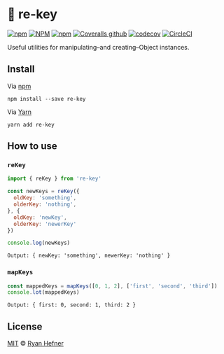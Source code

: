 # 🧰 re-key

[![npm](https://img.shields.io/npm/v/re-key?style=flat-square)](https://www.pkgstats.com/pkg:re-key)
[![NPM](https://img.shields.io/npm/l/re-key?style=flat-square)](LICENSE)
[![npm](https://img.shields.io/npm/dt/re-key?style=flat-square)](https://www.pkgstats.com/pkg:re-key)
[![Coveralls github](https://img.shields.io/coveralls/github/ryanhefner/re-key?style=flat-square)](https://coveralls.io/github/ryanhefner/re-key)
[![codecov](https://codecov.io/gh/ryanhefner/re-key/branch/master/graph/badge.svg)](https://codecov.io/gh/ryanhefner/re-key)
[![CircleCI](https://img.shields.io/circleci/build/github/ryanhefner/re-key?style=flat-square)](https://circleci.com/gh/ryanhefner/re-key)

Useful utilities for manipulating–and creating–Object instances.

## Install

Via [npm](https://npmjs.com/package/re-key)

```
npm install --save re-key
```

Via [Yarn](https://yarn.fyi/re-key)

```
yarn add re-key
```

## How to use

### `reKey`

```js
import { reKey } from 're-key'

const newKeys = reKey({
  oldKey: 'something',
  olderKey: 'nothing',
}, {
  oldKey: 'newKey',
  olderKey: 'newerKey'
})

console.log(newKeys)
```
```
Output: { newKey: 'something', newerKey: 'nothing' }
```

### `mapKeys`

```js
const mappedKeys = mapKeys([0, 1, 2], ['first', 'second', 'third'])
console.lot(mappedKeys)
```
```
Output: { first: 0, second: 1, third: 2 }
```

## License

[MIT](LICENSE) © [Ryan Hefner](https://www.ryanhefner.com)
